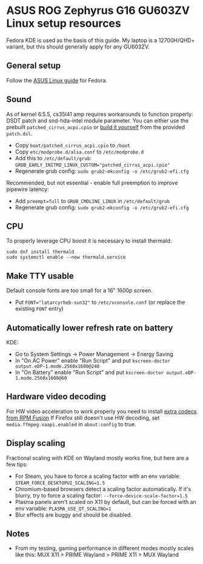 # ASUS ROG Zephyrus G16 GU603ZV Linux setup resources

Fedora KDE is used as the basis of this guide. My laptop is a 12700H/QHD+ variant, but this should generally apply for any GU603ZV.

## General setup

Follow the [ASUS Linux guide](https://asus-linux.org/wiki/fedora-guide/) for Fedora.

## Sound

As of kernel 6.5.5, cs35l41 amp requires workarounds to function properly: DSDT patch and snd-hda-intel module parameter.
You can either use the prebuilt `patched_cirrus_acpi.cpio` or [build it yourself](https://asus-linux.org/wiki/cirrus-amps/#install-the-ssdt-patch) from the provided `patch.dsl`.
* Copy `boot/patched_cirrus_acpi.cpio` to `/boot`
* Copy `etc/modprobe.d/alsa.conf` to `/etc/modprobe.d`
* Add this to `/etc/default/grub`:
`GRUB_EARLY_INITRD_LINUX_CUSTOM="patched_cirrus_acpi.cpio"`
* Regenerate grub config: `sudo grub2-mkconfig -o /etc/grub2-efi.cfg`

Recommended, but not essential - enable full preemption to improve pipewire latency:
* Add `preempt=full` to `GRUB_CMDLINE_LINUX` in `/etc/default/grub`
* Regenerate grub config: `sudo grub2-mkconfig -o /etc/grub2-efi.cfg`

## CPU

To properly leverage CPU boost it is necessary to install thermald:
```
sudo dnf install thermald
sudo systemctl enable --now thermald.service
```

## Make TTY usable

Default console fonts are too small for a 16" 1600p screen.
* Put `FONT="latarcyrheb-sun32"` to `/etc/vconsole.conf` (or replace the existing `FONT` entry)

## Automatically lower refresh rate on battery

KDE:
* Go to System Settings -> Power Management -> Energy Saving
* In "On AC Power" enable "Run Script" and put `kscreen-doctor output.eDP-1.mode.2560x1600@240`
* In "On Battery" enable "Run Script" and put `kscreen-doctor output.eDP-1.mode.2560x1600@60`

## Hardware video decoding

For HW video acceleration to work properly you need to install [extra codecs from RPM Fusion](https://rpmfusion.org/Howto/Multimedia)
If Firefox still doesn't use HW decoding, set `media.ffmpeg.vaapi.enabled` in `about:config` to true.

## Display scaling

Fractional scaling with KDE on Wayland mostly works fine, but here are a few tips:
* For Steam, you have to force a scaling factor with an env variable: `STEAM_FORCE_DESKTOPUI_SCALING=1.5`
* Chromium-based browsers detect a scaling factor automatically. If it's blurry, try to force a scaling factor: `--force-device-scale-factor=1.5`
* Plasma panels aren't scaled on X11 by default, but can be forced with an env variable: `PLASMA_USE_QT_SCALING=1`
* Blur effects are buggy and should be disabled.

## Notes

* From my testing, gaming performance in different modes mostly scales like this: MUX X11 > PRIME Wayland > PRIME X11 > MUX Wayland